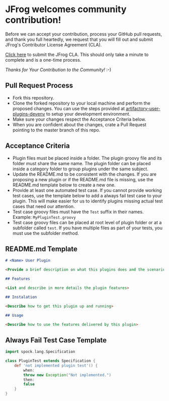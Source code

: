 # JFrog welcomes community contribution!

Before we can accept your contribution, process your GitHub pull requests, and thank you full heartedly, we request that you will fill out and submit JFrog's Contributor License Agreement (CLA).

[Click here](https://secure.echosign.com/public/hostedForm?formid=5IYKLZ2RXB543N) to submit the JFrog CLA.
This should only take a minute to complete and is a one-time process.

*Thanks for Your Contribution to the Community!* :-)

## Pull Request Process ##

- Fork this repository.
- Clone the forked repository to your local machine and perform the proposed changes. You can use the steps provided at [artifactory-user-plugins-devenv](https://github.com/JFrogDev/artifactory-user-plugins-devenv) to setup your development environment.
- Make sure your changes respect the Acceptance Criteria below.
- When you are confident about the changes, crate a Pull Request pointing to the master branch of this repo. 

## Acceptance Criteria ##

- Plugin files must be placed inside a folder. The plugin groovy file and its folder must share the same name. The plugin folder can be placed inside a category folder to group plugins under the same subject.
- Update the README.md to be consistent with the changes. If you are proposing a new plugin or if the README.md file is missing, use the README.md template below to create a new one.
- Provide at least one automated test case. If you cannot provide working test cases, use the template below to add a always fail test case to your plugin. This will make easier for us to identify plugins missing actual test cases that need our attention.
- Test case groovy files must have the `Test` suffix in their names. Example: `MyPluginTest.groovy`
- Test case groovy files can be placed at root level of plugin folder or at a subfolder called `test`. If you have multiple files as part of your tests, you must use the subfolder method.

## README.md Template ##

```markdown
# <Name> User Plugin

<Provide a brief description on what this plugins does and the scenarios when it can/should be used.>

## Features

<List and describe in more details the plugin features>

## Instalation

<Describe how to get this plugin up and running>

## Usage

<Describe how to use the features delivered by this plugin>
```

## Always Fail Test Case Template ##
```groovy
import spock.lang.Specification

class PluginTest extends Specification {
    def 'not implemented plugin test'() {
        when:
        throw new Exception("Not implemented.")
        then:
        false
    }
}
```
